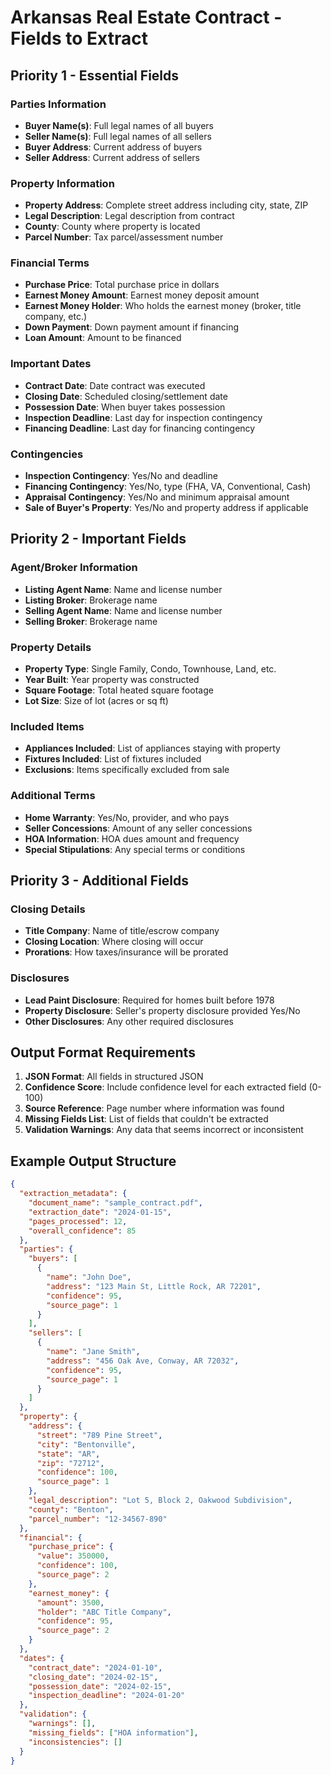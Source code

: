 # Arkansas Real Estate Contract - Fields to Extract

## Priority 1 - Essential Fields

### Parties Information
- **Buyer Name(s)**: Full legal names of all buyers
- **Seller Name(s)**: Full legal names of all sellers
- **Buyer Address**: Current address of buyers
- **Seller Address**: Current address of sellers

### Property Information
- **Property Address**: Complete street address including city, state, ZIP
- **Legal Description**: Legal description from contract
- **County**: County where property is located
- **Parcel Number**: Tax parcel/assessment number

### Financial Terms
- **Purchase Price**: Total purchase price in dollars
- **Earnest Money Amount**: Earnest money deposit amount
- **Earnest Money Holder**: Who holds the earnest money (broker, title company, etc.)
- **Down Payment**: Down payment amount if financing
- **Loan Amount**: Amount to be financed

### Important Dates
- **Contract Date**: Date contract was executed
- **Closing Date**: Scheduled closing/settlement date
- **Possession Date**: When buyer takes possession
- **Inspection Deadline**: Last day for inspection contingency
- **Financing Deadline**: Last day for financing contingency

### Contingencies
- **Inspection Contingency**: Yes/No and deadline
- **Financing Contingency**: Yes/No, type (FHA, VA, Conventional, Cash)
- **Appraisal Contingency**: Yes/No and minimum appraisal amount
- **Sale of Buyer's Property**: Yes/No and property address if applicable

## Priority 2 - Important Fields

### Agent/Broker Information
- **Listing Agent Name**: Name and license number
- **Listing Broker**: Brokerage name
- **Selling Agent Name**: Name and license number
- **Selling Broker**: Brokerage name

### Property Details
- **Property Type**: Single Family, Condo, Townhouse, Land, etc.
- **Year Built**: Year property was constructed
- **Square Footage**: Total heated square footage
- **Lot Size**: Size of lot (acres or sq ft)

### Included Items
- **Appliances Included**: List of appliances staying with property
- **Fixtures Included**: List of fixtures included
- **Exclusions**: Items specifically excluded from sale

### Additional Terms
- **Home Warranty**: Yes/No, provider, and who pays
- **Seller Concessions**: Amount of any seller concessions
- **HOA Information**: HOA dues amount and frequency
- **Special Stipulations**: Any special terms or conditions

## Priority 3 - Additional Fields

### Closing Details
- **Title Company**: Name of title/escrow company
- **Closing Location**: Where closing will occur
- **Prorations**: How taxes/insurance will be prorated

### Disclosures
- **Lead Paint Disclosure**: Required for homes built before 1978
- **Property Disclosure**: Seller's property disclosure provided Yes/No
- **Other Disclosures**: Any other required disclosures

## Output Format Requirements

1. **JSON Format**: All fields in structured JSON
2. **Confidence Score**: Include confidence level for each extracted field (0-100)
3. **Source Reference**: Page number where information was found
4. **Missing Fields List**: List of fields that couldn't be extracted
5. **Validation Warnings**: Any data that seems incorrect or inconsistent

## Example Output Structure

```json
{
  "extraction_metadata": {
    "document_name": "sample_contract.pdf",
    "extraction_date": "2024-01-15",
    "pages_processed": 12,
    "overall_confidence": 85
  },
  "parties": {
    "buyers": [
      {
        "name": "John Doe",
        "address": "123 Main St, Little Rock, AR 72201",
        "confidence": 95,
        "source_page": 1
      }
    ],
    "sellers": [
      {
        "name": "Jane Smith",
        "address": "456 Oak Ave, Conway, AR 72032",
        "confidence": 95,
        "source_page": 1
      }
    ]
  },
  "property": {
    "address": {
      "street": "789 Pine Street",
      "city": "Bentonville",
      "state": "AR",
      "zip": "72712",
      "confidence": 100,
      "source_page": 1
    },
    "legal_description": "Lot 5, Block 2, Oakwood Subdivision",
    "county": "Benton",
    "parcel_number": "12-34567-890"
  },
  "financial": {
    "purchase_price": {
      "value": 350000,
      "confidence": 100,
      "source_page": 2
    },
    "earnest_money": {
      "amount": 3500,
      "holder": "ABC Title Company",
      "confidence": 95,
      "source_page": 2
    }
  },
  "dates": {
    "contract_date": "2024-01-10",
    "closing_date": "2024-02-15",
    "possession_date": "2024-02-15",
    "inspection_deadline": "2024-01-20"
  },
  "validation": {
    "warnings": [],
    "missing_fields": ["HOA information"],
    "inconsistencies": []
  }
}
```